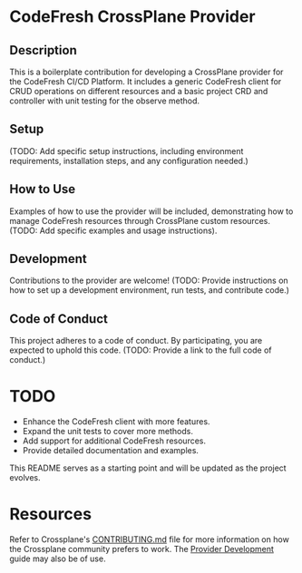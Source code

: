 # CodeFresh CrossPlane Provider

## Description
This is a boilerplate contribution for developing a CrossPlane provider for the CodeFresh CI/CD Platform. It includes a generic CodeFresh client for CRUD operations on different resources and a basic project CRD and controller with unit testing for the observe method.


## Setup

(TODO: Add specific setup instructions, including environment requirements, installation steps, and any configuration needed.)

## How to Use

Examples of how to use the provider will be included, demonstrating how to manage CodeFresh resources through CrossPlane custom resources. (TODO: Add specific examples and usage instructions).

## Development

Contributions to the provider are welcome! (TODO: Provide instructions on how to set up a development environment, run tests, and contribute code.)

## Code of Conduct
This project adheres to a code of conduct. By participating, you are expected to uphold this code. (TODO: Provide a link to the full code of conduct.)

# TODO
-  Enhance the CodeFresh client with more features.
-  Expand the unit tests to cover more methods.
-  Add support for additional CodeFresh resources.
-  Provide detailed documentation and examples.


This README serves as a starting point and will be updated as the project evolves.

# Resources

Refer to Crossplane's [CONTRIBUTING.md] file for more information on how the
Crossplane community prefers to work. The [Provider Development][provider-dev]
guide may also be of use.

[CONTRIBUTING.md]: https://github.com/crossplane/crossplane/blob/master/CONTRIBUTING.md
[provider-dev]: https://github.com/crossplane/crossplane/blob/master/contributing/guide-provider-development.md
